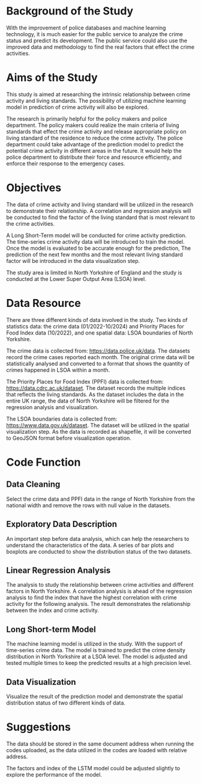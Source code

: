 # Background of the Study
With the improvement of police databases and machine learning technology, it is much easier for the public service to analyze the crime status and predict its development. The public service could also use the improved data and methodology to find the real factors that effect the crime activities.
# Aims of the Study

This study is aimed at researching the intrinsic relationship between crime activity and living standards. The possibility of utilizing machine learning model in prediction of crime activity will also be explored. 

The research is primarily helpful for the policy makers and police department. The policy makers could realize the main criteria of living standards that effect the crime activity and release appropriate policy on living standard of the residence to reduce the crime activity. The police department could take advantage of the prediction model to predict the potential crime activity in different areas in the future. It would help the police department to distribute their force and resource efficiently, and enforce their response to the emergency cases.

# Objectives

The data of crime activity and living standard will be utilized in the research to demonstrate their relationship. A correlation and regression analysis will be conducted to find the factor of the living standard that is most relevant to the crime activities.
	
 A Long Short-Term model will be conducted for crime activity prediction. The time-series crime activity data will be introduced to train the model. Once the model is evaluated to be accurate enough for the prediction, The prediction of the next few months and the most relevant living standard factor will be introduced in the data visualization step.
 
The study area is limited in North Yorkshire of England and the study is conducted at the Lower Super Output Area (LSOA) level.

# Data Resource

There are three different kinds of data involved in the study. Two kinds of statistics data: the crime data (01/2022-10/2024) and Priority Places for Food Index data (10/2022), and one spatial data: LSOA boundaries of North Yorkshire.

The crime data is collected from: https://data.police.uk/data. The datasets record the crime cases reported each month. The original crime data will be statistically analysed and converted to a format that shows the quantity of crimes happened in LSOA within a month.

The Priority Places for Food Index (PPFI) data is collected from: https://data.cdrc.ac.uk/dataset. The dataset records the multiple indices that reflects the living standards. As the dataset includes the data in the entire UK range, the data of North Yorkshire will be filtered for the regression analysis and visualization.

The LSOA boundaries data is collected from: https://www.data.gov.uk/dataset. The dataset will be utilized in the spatial visualization step. As the data is recorded as shapefile, it will be converted to GeoJSON format before visualization operation.

# Code Function
## Data Cleaning
Select the crime data and PPFI data in the range of North Yorkshire from the national width and remove the rows with null value in the datasets.
## Exploratory Data Description
An important step before data analysis, which can help the researchers to understand the characteristics of the data. A series of bar plots and boxplots are conducted to show the distribution status of the two datasets.
## Linear Regression Analysis
The analysis to study the relationship between crime activities and different factors in North Yorkshire. A correlation analysis is ahead of the regression analysis to find the index that have the highest correlation with crime activity for the following analysis. The result demonstrates the relationship between the index and crime activity.
## Long Short-term Model 
The machine learning model is utilized in the study. With the support of time-series crime data. The model is trained to predict the crime density distribution in North Yorkshire at a LSOA level. The model is adjusted and tested multiple times to keep the predicted results at a high precision level.
## Data Visualization
Visualize the result of the prediction model and demonstrate the spatial distribution status of two different kinds of data.
# Suggestions
The data should be stored in the same document address when running the codes uploaded, as the data utilized in the codes are loaded with relative address.

The factors and index of the LSTM model could be adjusted slightly to explore the performance of the model.
